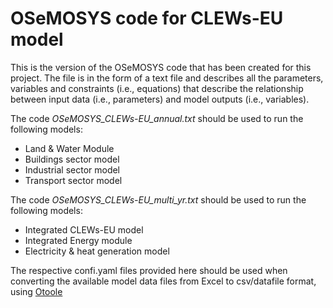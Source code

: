 # OSeMOSYS code for CLEWs-EU model
This is the version of the OSeMOSYS code that has been created for this project. The file is in the form of a text file and describes all the parameters, variables and constraints (i.e., equations) that describe the relationship between input data (i.e., parameters) and model outputs (i.e., variables).

The code _OSeMOSYS_CLEWs-EU_annual.txt_ should be used to run the following models:
- Land & Water Module
- Buildings sector model
- Industrial sector model
- Transport sector model

The code _OSeMOSYS_CLEWs-EU_multi_yr.txt_ should be used to run the following models:
- Integrated CLEWs-EU model
- Integrated Energy module
- Electricity & heat generation model

The respective confi.yaml files provided here should be used when converting the available model data files from Excel to csv/datafile format, using [Otoole](https://otoole.readthedocs.io/en/latest/index.html)
